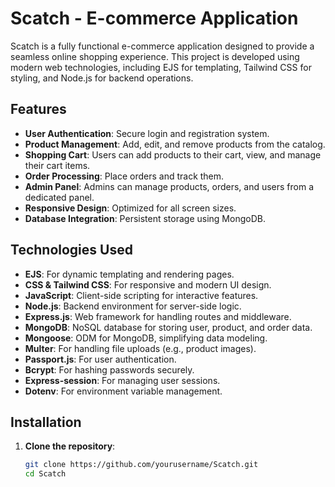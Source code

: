 # Scatch - E-commerce Application

Scatch is a fully functional e-commerce application designed to provide a seamless online shopping experience. This project is developed using modern web technologies, including EJS for templating, Tailwind CSS for styling, and Node.js for backend operations.

## Features

- **User Authentication**: Secure login and registration system.
- **Product Management**: Add, edit, and remove products from the catalog.
- **Shopping Cart**: Users can add products to their cart, view, and manage their cart items.
- **Order Processing**: Place orders and track them.
- **Admin Panel**: Admins can manage products, orders, and users from a dedicated panel.
- **Responsive Design**: Optimized for all screen sizes.
- **Database Integration**: Persistent storage using MongoDB.

## Technologies Used

- **EJS**: For dynamic templating and rendering pages.
- **CSS & Tailwind CSS**: For responsive and modern UI design.
- **JavaScript**: Client-side scripting for interactive features.
- **Node.js**: Backend environment for server-side logic.
- **Express.js**: Web framework for handling routes and middleware.
- **MongoDB**: NoSQL database for storing user, product, and order data.
- **Mongoose**: ODM for MongoDB, simplifying data modeling.
- **Multer**: For handling file uploads (e.g., product images).
- **Passport.js**: For user authentication.
- **Bcrypt**: For hashing passwords securely.
- **Express-session**: For managing user sessions.
- **Dotenv**: For environment variable management.

## Installation

1. **Clone the repository**:
   ```bash
   git clone https://github.com/yourusername/Scatch.git
   cd Scatch
